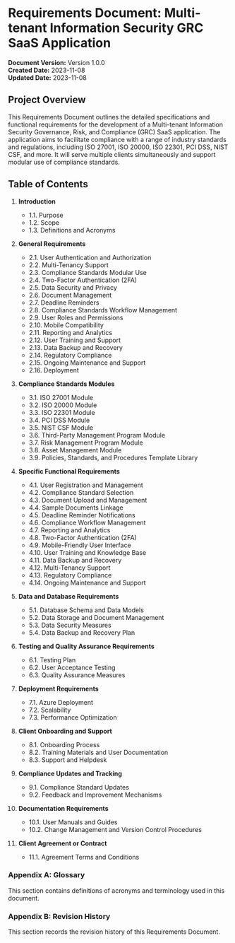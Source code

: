 # Requirements Document: Multi-tenant Information Security GRC SaaS Application

**Document Version:** Version 1.0.0
<br>
**Created Date:** 2023-11-08
<br>
**Updated Date:** 2023-11-08

## Project Overview

This Requirements Document outlines the detailed specifications and functional requirements for the development of a Multi-tenant Information Security Governance, Risk, and Compliance (GRC) SaaS application. The application aims to facilitate compliance with a range of industry standards and regulations, including ISO 27001, ISO 20000, ISO 22301, PCI DSS, NIST CSF, and more. It will serve multiple clients simultaneously and support modular use of compliance standards.

## Table of Contents

1. **Introduction**
   - 1.1. Purpose
   - 1.2. Scope
   - 1.3. Definitions and Acronyms

2. **General Requirements**
   - 2.1. User Authentication and Authorization
   - 2.2. Multi-Tenancy Support
   - 2.3. Compliance Standards Modular Use
   - 2.4. Two-Factor Authentication (2FA)
   - 2.5. Data Security and Privacy
   - 2.6. Document Management
   - 2.7. Deadline Reminders
   - 2.8. Compliance Standards Workflow Management
   - 2.9. User Roles and Permissions
   - 2.10. Mobile Compatibility
   - 2.11. Reporting and Analytics
   - 2.12. User Training and Support
   - 2.13. Data Backup and Recovery
   - 2.14. Regulatory Compliance
   - 2.15. Ongoing Maintenance and Support
   - 2.16. Deployment

3. **Compliance Standards Modules**
   - 3.1. ISO 27001 Module
   - 3.2. ISO 20000 Module
   - 3.3. ISO 22301 Module
   - 3.4. PCI DSS Module
   - 3.5. NIST CSF Module
   - 3.6. Third-Party Management Program Module
   - 3.7. Risk Management Program Module
   - 3.8. Asset Management Module
   - 3.9. Policies, Standards, and Procedures Template Library

4. **Specific Functional Requirements**
   - 4.1. User Registration and Management
   - 4.2. Compliance Standard Selection
   - 4.3. Document Upload and Management
   - 4.4. Sample Documents Linkage
   - 4.5. Deadline Reminder Notifications
   - 4.6. Compliance Workflow Management
   - 4.7. Reporting and Analytics
   - 4.8. Two-Factor Authentication (2FA)
   - 4.9. Mobile-Friendly User Interface
   - 4.10. User Training and Knowledge Base
   - 4.11. Data Backup and Recovery
   - 4.12. Multi-Tenancy Support
   - 4.13. Regulatory Compliance
   - 4.14. Ongoing Maintenance and Support

5. **Data and Database Requirements**
   - 5.1. Database Schema and Data Models
   - 5.2. Data Storage and Document Management
   - 5.3. Data Security Measures
   - 5.4. Data Backup and Recovery Plan

6. **Testing and Quality Assurance Requirements**
   - 6.1. Testing Plan
   - 6.2. User Acceptance Testing
   - 6.3. Quality Assurance Measures

7. **Deployment Requirements**
   - 7.1. Azure Deployment
   - 7.2. Scalability
   - 7.3. Performance Optimization

8. **Client Onboarding and Support**
   - 8.1. Onboarding Process
   - 8.2. Training Materials and User Documentation
   - 8.3. Support and Helpdesk

9. **Compliance Updates and Tracking**
   - 9.1. Compliance Standard Updates
   - 9.2. Feedback and Improvement Mechanisms

10. **Documentation Requirements**
    - 10.1. User Manuals and Guides
    - 10.2. Change Management and Version Control Procedures

11. **Client Agreement or Contract**
    - 11.1. Agreement Terms and Conditions

### Appendix A: Glossary

This section contains definitions of acronyms and terminology used in this document.

### Appendix B: Revision History

This section records the revision history of this Requirements Document.
